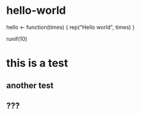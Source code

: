 # hello-world

hello <- function(times) {
  rep("Hello world", times)
}

runif(10)

# this is a test

## another test

## ???
